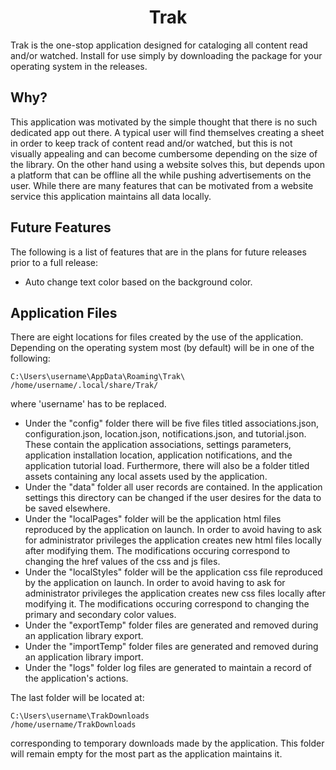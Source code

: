 <h1 align="center">Trak</h1>

Trak is the one-stop application designed for cataloging all content read and/or watched. Install for use simply by downloading the package for your operating system in the releases.


## Why?

This application was motivated by the simple thought that there is no such dedicated app out there. A typical user will find themselves creating a sheet in order to keep track of content read and/or watched, but this is not visually appealing and can become cumbersome depending on the size of the library. On the other hand using a website solves this, but depends upon a platform that can be offline all the while pushing advertisements on the user. While there are many features that can be motivated from a website service this application maintains all data locally. 


## Future Features

The following is a list of features that are in the plans for future releases prior to a full release:
* Auto change text color based on the background color.


## Application Files

There are eight locations for files created by the use of the application. Depending on the operating system most (by default) will be in one of the following:
```
C:\Users\username\AppData\Roaming\Trak\
/home/username/.local/share/Trak/
```
where 'username' has to be replaced.
* Under the "config" folder there will be five files titled associations.json, configuration.json, location.json, notifications.json, and tutorial.json. These contain the application associations, settings parameters, application installation location, application notifications, and the application tutorial load. Furthermore, there will also be a folder titled assets containing any local assets used by the application.
* Under the "data" folder all user records are contained. In the application settings this directory can be changed if the user desires for the data to be saved elsewhere.
* Under the "localPages" folder will be the application html files reproduced by the application on launch. In order to avoid having to ask for administrator privileges the application creates new html files locally after modifying them. The modifications occuring correspond to changing the href values of the css and js files.
* Under the "localStyles" folder will be the application css file reproduced by the application on launch. In order to avoid having to ask for administrator privileges the application creates new css files locally after modifying it. The modifications occuring correspond to changing the primary and secondary color values.
* Under the "exportTemp" folder files are generated and removed during an application library export.
* Under the "importTemp" folder files are generated and removed during an application library import.
* Under the "logs" folder log files are generated to maintain a record of the application's actions.

The last folder will be located at:
```
C:\Users\username\TrakDownloads
/home/username/TrakDownloads
```
corresponding to temporary downloads made by the application. This folder will remain empty for the most part as the application maintains it.